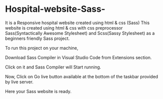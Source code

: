 # Hospital-website-Sass-
It is a Responsive hospital website created using html &amp; css (Sass)
This website is created using html & css with css preprocessor Sass(Syntactically Awesome Stylesheet) and Scss(Sassy Stylesheet) as a beginners friendly Sass project.

To run this project on your machine,

Download Sass Compiler in Visual Studio Code from Extensions section.

Click on it and Sass Compiler will Start running.

Now, Click on Go live button available at the bottom of the taskbar provided by live server.

Here your Sass website is ready.
